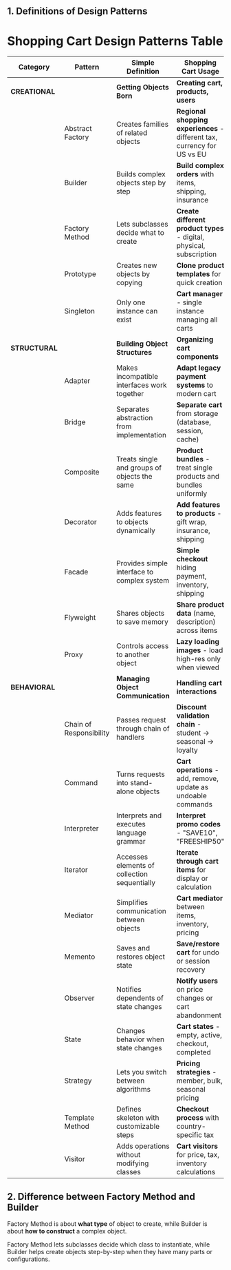 ## 1. Definitions of Design Patterns

# Shopping Cart Design Patterns Table

| Category | Pattern | Simple Definition | Shopping Cart Usage |
|----------|---------|-------------------|---------------------|
| **CREATIONAL** | | **Getting Objects Born** | **Creating cart, products, users** |
| | Abstract Factory | Creates families of related objects | **Regional shopping experiences** - different tax, currency for US vs EU |
| | Builder | Builds complex objects step by step | **Build complex orders** with items, shipping, insurance |
| | Factory Method | Lets subclasses decide what to create | **Create different product types** - digital, physical, subscription |
| | Prototype | Creates new objects by copying | **Clone product templates** for quick creation |
| | Singleton | Only one instance can exist | **Cart manager** - single instance managing all carts |
| **STRUCTURAL** | | **Building Object Structures** | **Organizing cart components** |
| | Adapter | Makes incompatible interfaces work together | **Adapt legacy payment systems** to modern cart |
| | Bridge | Separates abstraction from implementation | **Separate cart** from storage (database, session, cache) |
| | Composite | Treats single and groups of objects the same | **Product bundles** - treat single products and bundles uniformly |
| | Decorator | Adds features to objects dynamically | **Add features to products** - gift wrap, insurance, shipping |
| | Facade | Provides simple interface to complex system | **Simple checkout** hiding payment, inventory, shipping |
| | Flyweight | Shares objects to save memory | **Share product data** (name, description) across items |
| | Proxy | Controls access to another object | **Lazy loading images** - load high-res only when viewed |
| **BEHAVIORAL** | | **Managing Object Communication** | **Handling cart interactions** |
| | Chain of Responsibility | Passes request through chain of handlers | **Discount validation chain** - student → seasonal → loyalty |
| | Command | Turns requests into stand-alone objects | **Cart operations** - add, remove, update as undoable commands |
| | Interpreter | Interprets and executes language grammar | **Interpret promo codes** - "SAVE10", "FREESHIP50" |
| | Iterator | Accesses elements of collection sequentially | **Iterate through cart items** for display or calculation |
| | Mediator | Simplifies communication between objects | **Cart mediator** between items, inventory, pricing |
| | Memento | Saves and restores object state | **Save/restore cart** for undo or session recovery |
| | Observer | Notifies dependents of state changes | **Notify users** on price changes or cart abandonment |
| | State | Changes behavior when state changes | **Cart states** - empty, active, checkout, completed |
| | Strategy | Lets you switch between algorithms | **Pricing strategies** - member, bulk, seasonal pricing |
| | Template Method | Defines skeleton with customizable steps | **Checkout process** with country-specific tax |
| | Visitor | Adds operations without modifying classes | **Cart visitors** for price, tax, inventory calculations |

## 2. Difference between Factory Method and Builder

Factory Method is about **what type** of object to create, while Builder is about **how to construct** a complex object. 

Factory Method lets subclasses decide which class to instantiate, while Builder helps create objects step-by-step when they have many parts or configurations.
